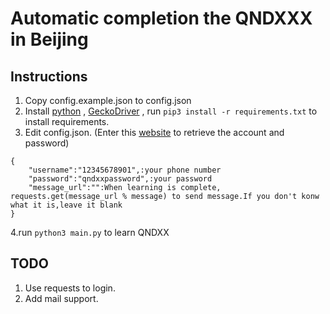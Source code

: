 # Automatic completion the QNDXXX in Beijing

## Instructions

1. Copy config.example.json to config.json
2. Install [python](https://www.python.org/) , [GeckoDriver](https://zhuanlan.zhihu.com/p/33746273) , run ``pip3 install -r requirements.txt`` to install requirements.
3. Edit config.json. (Enter this [website](https://m.bjyouth.net/site/login) to retrieve the account and password)
```
{
    "username":"12345678901",:your phone number
    "password":"qndxxpassword",:your password
    "message_url":"":When learning is complete, requests.get(message_url % message) to send message.If you don't konw what it is,leave it blank 
}
```
4.run  ``python3 main.py`` to learn QNDXX

## TODO

1. Use requests to login.
2. Add mail support.
